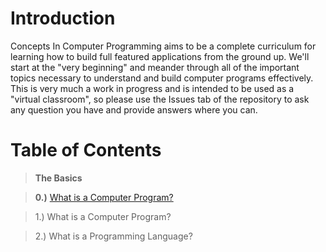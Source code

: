 
# Introduction

Concepts In Computer Programming aims to be a complete curriculum for
learning how to build full featured applications from the ground up. We'll start at the "very beginning" and meander through all of the important topics necessary to understand and build computer programs effectively.  This is very much a work in progress and is intended to be used as a "virtual classroom", so please use the Issues tab of the repository to ask any question you have and provide answers where you can.

# Table of Contents

> __The Basics__

> __0.)__ [What is a Computer Program?](content/0_basics/what-is-a-computer-program.md) 

> 1.) What is a Computer Program?

> 2.) What is a Programming Language?


